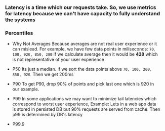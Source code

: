 ### Latency is a time which our requests take. So, we use metrics for latency because we can't have capacity to fully understand the systems

### Percentiles

- Why Not Averages
Because averages are not real user experience or it can mislead. For example, we have few data points in miliseconds:
 `70, 100, 920, 850, 200`
 If we calculate average then it would be **428** which is not representative of your user experience
 
 - P50
 Its just a median. If we sort the data points above `70, 100, 200, 850, 920`. Then we get 200ms
 
 - P90
 To get P90, drop 90% of points and pick last one which is 920 in our example.
 
 - P99
 In some applications we may want to minimize tail latencies which correspond to worst user experience, Example:
 Lets in a web app data is stored in persisted DB but 90% requests are served from cache. Then p99 is determined by DB's latency
 
 - P99.9